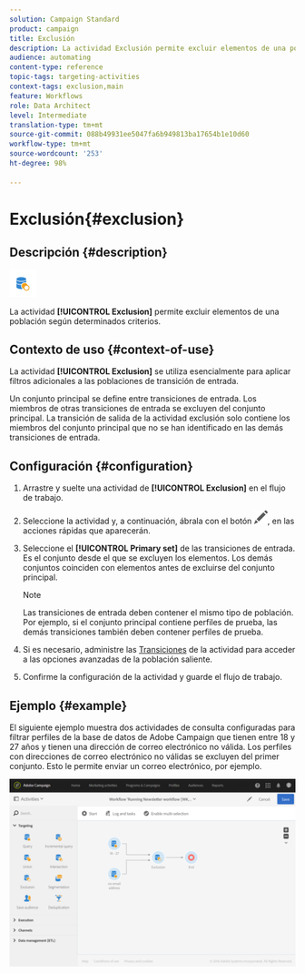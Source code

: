 ```yaml
---
solution: Campaign Standard
product: campaign
title: Exclusión
description: La actividad Exclusión permite excluir elementos de una población según determinados criterios.
audience: automating
content-type: reference
topic-tags: targeting-activities
context-tags: exclusion,main
feature: Workflows
role: Data Architect
level: Intermediate
translation-type: tm+mt
source-git-commit: 088b49931ee5047fa6b949813ba17654b1e10d60
workflow-type: tm+mt
source-wordcount: '253'
ht-degree: 98%

---
```



# Exclusión{#exclusion}

## Descripción {#description}

![](assets/exclusion.png)

La actividad **[!UICONTROL Exclusion]** permite excluir elementos de una población según determinados criterios.

## Contexto de uso {#context-of-use}

La actividad **[!UICONTROL Exclusion]** se utiliza esencialmente para aplicar filtros adicionales a las poblaciones de transición de entrada.

Un conjunto principal se define entre transiciones de entrada. Los miembros de otras transiciones de entrada se excluyen del conjunto principal. La transición de salida de la actividad exclusión solo contiene los miembros del conjunto principal que no se han identificado en las demás transiciones de entrada.

## Configuración {#configuration}

1. Arrastre y suelte una actividad de **[!UICONTROL Exclusion]** en el flujo de trabajo.
1. Seleccione la actividad y, a continuación, ábrala con el botón ![](assets/edit_darkgrey-24px.png), en las acciones rápidas que aparecerán.
1. Seleccione el **[!UICONTROL Primary set]** de las transiciones de entrada. Es el conjunto desde el que se excluyen los elementos. Los demás conjuntos coinciden con elementos antes de excluirse del conjunto principal.

   >[!NOTE]
   >
   >Las transiciones de entrada deben contener el mismo tipo de población. Por ejemplo, si el conjunto principal contiene perfiles de prueba, las demás transiciones también deben contener perfiles de prueba.

1. Si es necesario, administre las [Transiciones](../../automating/using/activity-properties.md) de la actividad para acceder a las opciones avanzadas de la población saliente.
1. Confirme la configuración de la actividad y guarde el flujo de trabajo.

## Ejemplo {#example}

El siguiente ejemplo muestra dos actividades de consulta configuradas para filtrar perfiles de la base de datos de Adobe Campaign que tienen entre 18 y 27 años y tienen una dirección de correo electrónico no válida. Los perfiles con direcciones de correo electrónico no válidas se excluyen del primer conjunto. Esto le permite enviar un correo electrónico, por ejemplo.

![](assets/wkf_exclusion_example.png)

